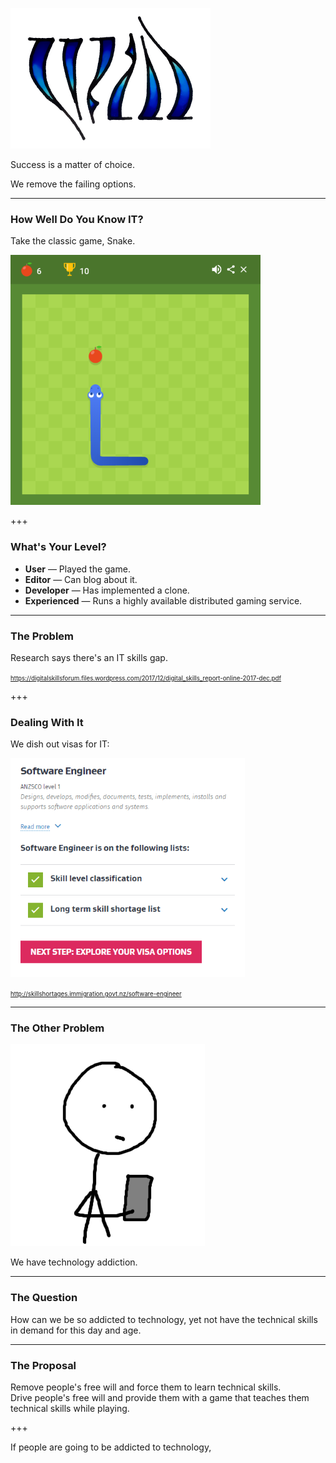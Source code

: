 ![Will](assets/images/logo_will_s.png)

Success is a matter of choice.

We remove the failing options.

---

### How Well Do You Know IT?

Take the classic game, Snake.

![Snake Game](assets/images/snake.png)

+++

### What's Your Level?

* **User** &mdash; Played the game.
* **Editor** &mdash; Can blog about it.
* **Developer** &mdash; Has implemented a clone.
* **Experienced** &mdash; Runs a highly available distributed gaming service.

---

### The Problem

Research says there's an IT skills gap.

<small><small>https://digitalskillsforum.files.wordpress.com/2017/12/digital_skills_report-online-2017-dec.pdf</small></small>

+++

### Dealing With It

We dish out visas for IT:

![IT Skills Shortage](assets/images/skills_shortage.png)

<small><small>http://skillshortages.immigration.govt.nz/software-engineer</small></small>

---

### The Other Problem

![Tech Addition](assets/images/tech_addiction.png)

We have technology addiction.

---

### The Question

How can we be so addicted to technology, yet not have the technical skills in demand for this day and age.

---

### The Proposal

Remove people's free will and force them to learn technical skills.  
Drive people's free will and provide them with a game that teaches them technical skills while playing.

+++

If people are going to be addicted to technology,
